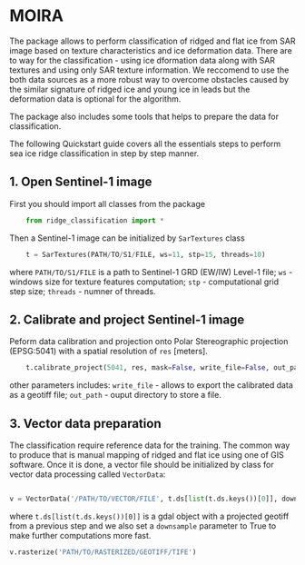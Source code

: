 # MOIRA

The package allows to perform classification of ridged and flat ice from SAR image based on texture characteristics and ice deformation data.
There are to way for the classification - using ice dformation data along with SAR textures and using only SAR texture information. We reccomend to use the both data sources as a more robust way to overcome obstacles caused by the similar signature of ridged ice and young ice in leads but the deformation data is optional for the algorithm.

The package also includes some tools that helps to prepare the data for classification. 

The following Quickstart guide covers all the essentials steps to perform sea ice ridge classification in step by step manner.

## 1. Open Sentinel-1 image

First you should import all classes from the package

```python
	from ridge_classification import *
```

Then a Sentinel-1 image can be initialized by `SarTextures` class

```python
	t = SarTextures(PATH/TO/S1/FILE, ws=11, stp=15, threads=10)
```

where `PATH/TO/S1/FILE` is a path to Sentinel-1 GRD (EW/IW) Level-1 file; `ws` - windows size for texture features computation; `stp` - computational grid step size; `threads` - numner of threads.

## 2. Calibrate and project Sentinel-1 image

Peform data calibration and projection onto Polar Stereographic projection (EPSG:5041) with a spatial resolution of `res` [meters].

```python
	t.calibrate_project(5041, res, mask=False, write_file=False, out_path='/OUTPUT/DIRECTORY')	
```

other parameters includes: `write_file` - allows to export the calibrated data as a geotiff file; `out_path` - ouput directory to store a file. 

## 3. Vector data preparation

The classification require reference data for the training. The common way to produce that is manual mapping of ridged and flat ice using one of GIS software. Once it is done, a vector file should be initialized by class for vector data processing called `VectorData`:

```python

v = VectorData('/PATH/TO/VECTOR/FILE', t.ds[list(t.ds.keys())[0]], downsample=True)
```

where `t.ds[list(t.ds.keys())[0]]` is a gdal object with a projected geotiff from a previous step and we also set a `downsample` parameter to True to make further computations more fast. 


```python
v.rasterize('PATH/TO/RASTERIZED/GEOTIFF/TIFE')

```